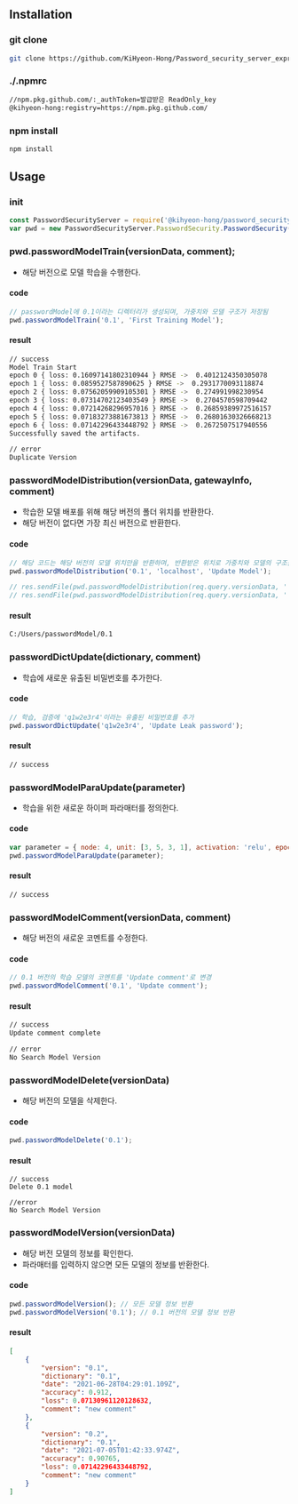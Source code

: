 ## Installation

### git clone

```bash
git clone https://github.com/KiHyeon-Hong/Password_security_server_express.git
```

### ./.npmrc

```txt
//npm.pkg.github.com/:_authToken=발급받은 ReadOnly_key
@kihyeon-hong:registry=https://npm.pkg.github.com/
```

### npm install

```bash
npm install
```

## Usage

### init

```js
const PasswordSecurityServer = require('@kihyeon-hong/password_security_server');
var pwd = new PasswordSecurityServer.PasswordSecurity.PasswordSecurity();
```

### pwd.passwordModelTrain(versionData, comment);

-   해당 버전으로 모델 학습을 수행한다.

#### code

```js
// passwordModel에 0.1이라는 디렉터리가 생성되며, 가중치와 모델 구조가 저장됨
pwd.passwordModelTrain('0.1', 'First Training Model');
```

#### result

```bash
// success
Model Train Start
epoch 0 { loss: 0.16097141802310944 } RMSE ->  0.4012124350305078
epoch 1 { loss: 0.0859527587890625 } RMSE ->  0.2931770093118874
epoch 2 { loss: 0.07562059909105301 } RMSE ->  0.274991998230954
epoch 3 { loss: 0.07314702123403549 } RMSE ->  0.2704570598709442
epoch 4 { loss: 0.07214268296957016 } RMSE ->  0.26859389972516157
epoch 5 { loss: 0.07183273881673813 } RMSE ->  0.26801630326668213
epoch 6 { loss: 0.07142296433448792 } RMSE ->  0.2672507517940556
Successfully saved the artifacts.

// error
Duplicate Version
```

### passwordModelDistribution(versionData, gatewayInfo, comment)

-   학습한 모델 배포를 위해 해당 버전의 폴더 위치를 반환한다.
-   해당 버전이 없다면 가장 최신 버전으로 반환한다.

#### code

```js
// 해당 코드는 해당 버전의 모델 위치만을 반환하며, 반환받은 위치로 가중치와 모델의 구조를 반환해줘야 함
pwd.passwordModelDistribution('0.1', 'localhost', 'Update Model');

// res.sendFile(pwd.passwordModelDistribution(req.query.versionData, '', req.query.comment) + `/model.json`);
// res.sendFile(pwd.passwordModelDistribution(req.query.versionData, '', req.query.comment) + `/weights.bin`);
```

#### result

```bash
C:/Users/passwordModel/0.1
```

### passwordDictUpdate(dictionary, comment)

-   학습에 새로운 유출된 비밀번호를 추가한다.

#### code

```js
// 학습, 검증에 'q1w2e3r4'이라는 유출된 비밀번호를 추가
pwd.passwordDictUpdate('q1w2e3r4', 'Update Leak password');
```

#### result

```bash
// success
```

### passwordModelParaUpdate(parameter)

-   학습을 위한 새로운 하이퍼 파라매터를 정의한다.

#### code

```js
var parameter = { node: 4, unit: [3, 5, 3, 1], activation: 'relu', epoch: 7, comment: 'test message.' };
pwd.passwordModelParaUpdate(parameter);
```

#### result

```bash
// success
```

### passwordModelComment(versionData, comment)

-   해당 버전의 새로운 코멘트를 수정한다.

#### code

```js
// 0.1 버전의 학습 모델의 코멘트를 'Update comment'로 변경
pwd.passwordModelComment('0.1', 'Update comment');
```

#### result

```bash
// success
Update comment complete

// error
No Search Model Version
```

### passwordModelDelete(versionData)

-   해당 버전의 모델을 삭제한다.

#### code

```js
pwd.passwordModelDelete('0.1');
```

#### result

```
// success
Delete 0.1 model

//error
No Search Model Version
```

### passwordModelVersion(versionData)

-   해당 버전 모델의 정보를 확인한다.
-   파라매터를 입력하지 않으면 모든 모델의 정보를 반환한다.

#### code

```js
pwd.passwordModelVersion(); // 모든 모델 정보 반환
pwd.passwordModelVersion('0.1'); // 0.1 버전의 모델 정보 반환
```

#### result

```json
[
    {
        "version": "0.1",
        "dictionary": "0.1",
        "date": "2021-06-28T04:29:01.109Z",
        "accuracy": 0.912,
        "loss": 0.07130961120128632,
        "comment": "new comment"
    },
    {
        "version": "0.2",
        "dictionary": "0.1",
        "date": "2021-07-05T01:42:33.974Z",
        "accuracy": 0.90765,
        "loss": 0.07142296433448792,
        "comment": "new comment"
    }
]
```
